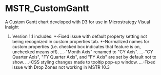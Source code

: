 # MSTR_CustomGantt
A Custom Gantt chart developed with D3 for use in Microstrategy Visual Insight

1.  Version 1.1 includes:
*-Fixed issue with default property setting not being recognized in custom properties tab.
*-Normalized names for custom properties (i.e. checked box indicates that feature is on, unchecked means off).
...-"Month Axis" renamed to "CY Axis".
...-"CY Quarter Axis", "FY Quarter Axis", and "FY Axis" are set by default not to show.
...-CSS styling changes made to tooltip pop-up window.
...-Fixed issue with Drop Zones not working in MSTR 10.3
